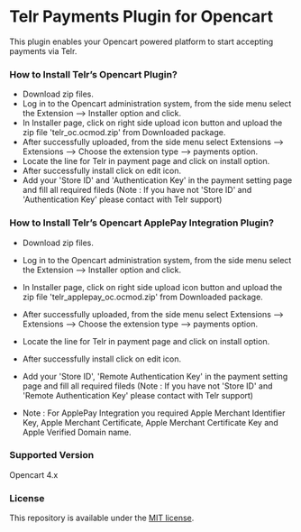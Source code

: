 # Telr Payments Plugin for Opencart #

This plugin enables your Opencart powered platform to start accepting payments via Telr.

### How to Install Telr’s Opencart Plugin? ###

* Download zip files.
* Log in to the Opencart administration system, from the side menu select the Extension --> Installer option and click.
* In Installer page, click on right side upload icon button and upload the zip file 'telr_oc.ocmod.zip' from Downloaded package.
* After successfully uploaded, from the side menu select Extensions --> Extensions --> Choose the extension type --> payments option.
* Locate the line for Telr in payment page and click on install option.
* After successfully install click on edit icon.
* Add your 'Store ID' and 'Authentication Key' in the payment setting page and fill all required fileds (Note : If you have not 'Store ID' and 'Authentication Key' please contact with Telr support)

### How to Install Telr’s Opencart ApplePay Integration Plugin? ###

* Download zip files.
* Log in to the Opencart administration system, from the side menu select the Extension --> Installer option and click.
* In Installer page, click on right side upload icon button and upload the zip file 'telr_applepay_oc.ocmod.zip' from Downloaded package.
* After successfully uploaded, from the side menu select Extensions --> Extensions --> Choose the extension type --> payments option.
* Locate the line for Telr in payment page and click on install option.
* After successfully install click on edit icon.
* Add your 'Store ID', 'Remote Authentication Key' in the payment setting page and fill all required fileds (Note : If you have not 'Store ID' and 'Remote Authentication Key' please contact with Telr support)

* Note : For ApplePay Integration you required Apple Merchant Identifier Key, Apple Merchant Certificate, Apple Merchant Certificate Key and Apple Verified Domain name.

### Supported Version ###
Opencart 4.x

### License ###

This repository is available under the [MIT license](LICENSE).